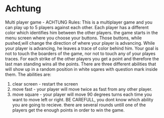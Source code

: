 # Achtung
Multi player game - ACHTUNG
Rules:
This is a multiplayer game and you can play up to 5 players against each other.
Each player has a different color which identifies him between the other players.
the game starts in the menu screen where you choose your buttons. Those buttons,
while pushed,will change the direction of where your player is advancing. 
While your player is advancing, he leaves a trace of color behind him. 
Your goal is not to touch the boarders of the game, nor not to touch any of your playes traces. For each strike of the other players you get a point and therefore the last man standing wins all the points.
There are three different abilities that will show up in a random position in white sqares with question mark inside them. The abilities are:
1. clear screen - restart the screen 
2. move fast - your player will move twice as fast from any other player.
3. move square - your player will move 90 degrees turns each time you want to move left or right.
BE CAREFULL, you dont know which ability you are going to recieve.
there are several rounds untill one of the players get the enough points in order to win the game.